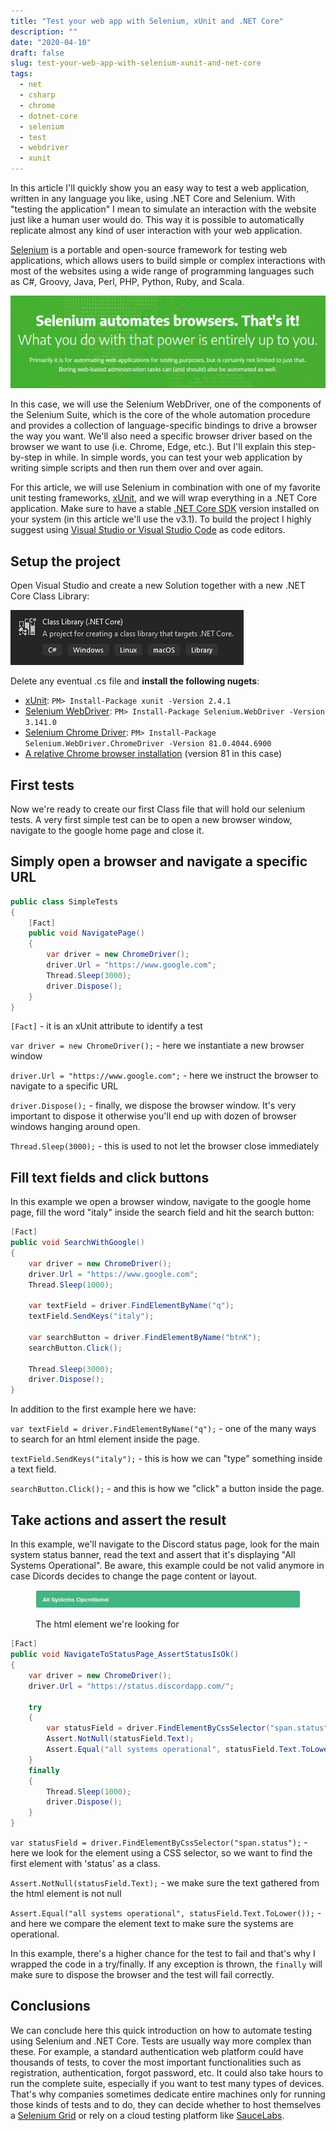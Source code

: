 ```yaml
---
title: "Test your web app with Selenium, xUnit and .NET Core"
description: ""
date: "2020-04-10"
draft: false
slug: test-your-web-app-with-selenium-xunit-and-net-core
tags: 
  - net
  - csharp
  - chrome
  - dotnet-core
  - selenium
  - test
  - webdriver
  - xunit
---
```


In this article I'll quickly show you an easy way to test a web application, written in any language you like, using .NET Core and Selenium. With "testing the application" I mean to simulate an interaction with the website just like a human user would do. This way it is possible to automatically replicate almost any kind of user interaction with your web application.

[Selenium](https://www.selenium.dev/) is a portable and open-source framework for testing web applications, which allows users to build simple or complex interactions with most of the websites using a wide range of programming languages such as C#, Groovy, Java, Perl, PHP, Python, Ruby, and Scala.

![](images/image.png)

In this case, we will use the Selenium WebDriver, one of the components of the Selenium Suite, which is the core of the whole automation procedure and provides a collection of language-specific bindings to drive a browser the way you want. We'll also need a specific browser driver based on the browser we want to use (i.e. Chrome, Edge, etc.). But I'll explain this step-by-step in while. In simple words, you can test your web application by writing simple scripts and then run them over and over again.

For this article, we will use Selenium in combination with one of my favorite unit testing frameworks, [xUnit](https://xunit.net/), and we will wrap everything in a .NET Core application. Make sure to have a stable [.NET Core SDK](https://dotnet.microsoft.com/download/dotnet-core/thank-you/sdk-3.1.201-windows-x64-installer) version installed on your system (in this article we'll use the v3.1). To build the project I highly suggest using [Visual Studio or Visual Studio Code](https://visualstudio.microsoft.com/) as code editors.

## Setup the project

Open Visual Studio and create a new Solution together with a new .NET Core Class Library:

![](images/image-2.png)

Delete any eventual .cs file and **install the following nugets**:

- [xUnit](https://www.nuget.org/packages/xunit/): `PM> Install-Package xunit -Version 2.4.1`
- [Selenium WebDriver](https://www.nuget.org/packages/Selenium.WebDriver): `PM> Install-Package Selenium.WebDriver -Version 3.141.0`
- [Selenium Chrome Driver](https://www.nuget.org/packages/Selenium.WebDriver.ChromeDriver/): `PM> Install-Package Selenium.WebDriver.ChromeDriver -Version 81.0.4044.6900`
- [A relative Chrome browser installation](https://www.google.com/intl/en_us/chrome/) (version 81 in this case)

## First tests

Now we're ready to create our first Class file that will hold our selenium tests. A very first simple test can be to open a new browser window, navigate to the google home page and close it.

## Simply open a browser and navigate a specific URL

```csharp
public class SimpleTests
{
    [Fact]
    public void NavigatePage()
    {
        var driver = new ChromeDriver();
        driver.Url = "https://www.google.com";
        Thread.Sleep(3000);
        driver.Dispose();
    }
}
```

`[Fact]` - it is an xUnit attribute to identify a test

`var driver = new ChromeDriver();` - here we instantiate a new browser window

`driver.Url = "https://www.google.com";` - here we instruct the browser to navigate to a specific URL

`driver.Dispose();` - finally, we dispose the browser window. It's very important to dispose it otherwise you'll end up with dozen of browser windows hanging around open.

`Thread.Sleep(3000);` - this is used to not let the browser close immediately

## Fill text fields and click buttons

In this example we open a browser window, navigate to the google home page, fill the word "italy" inside the search field and hit the search button:

```csharp
[Fact]
public void SearchWithGoogle()
{
    var driver = new ChromeDriver();
    driver.Url = "https://www.google.com";
    Thread.Sleep(1000);

    var textField = driver.FindElementByName("q");
    textField.SendKeys("italy");

    var searchButton = driver.FindElementByName("btnK");
    searchButton.Click();

    Thread.Sleep(3000);
    driver.Dispose();
}
```

In addition to the first example here we have:

`var textField = driver.FindElementByName("q");` - one of the many ways to search for an html element inside the page.

`textField.SendKeys("italy");` - this is how we can "type" something inside a text field.

`searchButton.Click();` - and this is how we "click" a button inside the page.

## Take actions and assert the result

In this example, we'll navigate to the Discord status page, look for the main system status banner, read the text and assert that it's displaying "All Systems Operational". Be aware, this example could be not valid anymore in case Dicords decides to change the page content or layout.

<figure>

![](images/image-3.png)

<figcaption>

The html element we're looking for

</figcaption>

</figure>

```csharp
[Fact]
public void NavigateToStatusPage_AssertStatusIsOk()
{
    var driver = new ChromeDriver();
    driver.Url = "https://status.discordapp.com/";

    try
    {
        var statusField = driver.FindElementByCssSelector("span.status");
        Assert.NotNull(statusField.Text);
        Assert.Equal("all systems operational", statusField.Text.ToLower());
    }
    finally
    {
        Thread.Sleep(1000);
        driver.Dispose();
    }
}
```

`var statusField = driver.FindElementByCssSelector("span.status");` - here we look for the element using a CSS selector, so we want to find the first <span> element with 'status' as a class.

`Assert.NotNull(statusField.Text);` - we make sure the text gathered from the html element is not null

`Assert.Equal("all systems operational", statusField.Text.ToLower());` - and here we compare the element text to make sure the systems are operational.

In this example, there's a higher chance for the test to fail and that's why I wrapped the code in a try/finally. If any exception is thrown, the `finally` will make sure to dispose the browser and the test will fail correctly.

## Conclusions

We can conclude here this quick introduction on how to automate testing using Selenium and .NET Core. Tests are usually way more complex than these. For example, a standard authentication web platform could have thousands of tests, to cover the most important functionalities such as registration, authentication, forgot password, etc. It could also take hours to run the complete suite, especially if you want to test many types of devices. That's why companies sometimes dedicate entire machines only for running those kinds of tests and to do, they can decide whether to host themselves a [Selenium Grid](https://www.selenium.dev/documentation/en/grid/) or rely on a cloud testing platform like [SauceLabs](https://saucelabs.com/).
